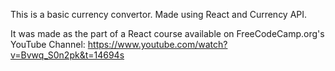This is a basic currency convertor. Made using React and Currency API.

It was made as the part of a React course available on FreeCodeCamp.org's YouTube Channel: https://www.youtube.com/watch?v=Bvwq_S0n2pk&t=14694s
